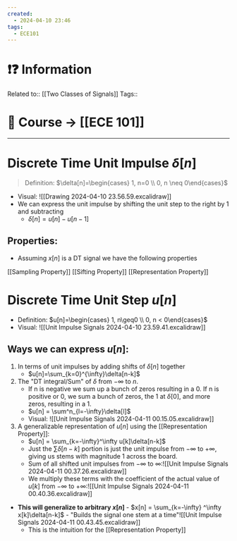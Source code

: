 ```yaml
---
created:
  - 2024-04-10 23:46
tags:
  - ECE101
---
```

# ❗❓ Information
Related to:: [[Two Classes of Signals]]
Tags:: 

# 🌌 Course -> [[ECE 101]]
---

# Discrete Time Unit Impulse $\delta[n]$

> Definition: $\delta[n]=\begin{cases} 1, n=0 \\ 0, n \neq 0\end{cases}$
- Visual: ![[Drawing 2024-04-10 23.56.59.excalidraw]]
- We can express the unit impulse by shifting the unit step to the right by 1 and subtracting
	- $\delta[n] = u[n] - u[n-1]$
## Properties:
- Assuming $x[n]$ is a DT signal we have the following properties

[[Sampling Property]]
[[Sifting Property]]
[[Representation Property]]

# Discrete Time Unit Step $u[n]$
- Definition: $u[n]=\begin{cases} 1, n\geq0 \\ 0, n < 0\end{cases}$
- Visual: ![[Unit Impulse Signals 2024-04-10 23.59.41.excalidraw]]
## Ways we can express $u[n]$:

1. In terms of unit impulses by adding shifts of $\delta[n]$ together
	- $u[n]=\sum_{k=0}^{\infty}\delta[n-k]$
2. The "DT integral/Sum" of $\delta$ from $-\infty$ to $n$. 
	- If n is negative we sum up a bunch of zeros resulting in a 0. If n is positive or 0, we sum a bunch of zeros, the 1 at $\delta[0]$, and more zeros, resulting in a 1.
	- $u[n] = \sum^n_{l=-\infty}\delta[l]$
	- Visual: ![[Unit Impulse Signals 2024-04-11 00.15.05.excalidraw]]
3. A generalizable representation of $u[n]$ using the [[Representation Property]]:
	- $u[n] = \sum_{k=-\infty}^\infty u[k]\delta[n-k]$
	- Just the $\sum\delta[n-k]$ portion is just the unit impulse from $-\infty$ to $+\infty$, giving us stems with magnitude 1 across the board.
	- Sum of all shifted unit impulses from $-\infty$ to $\infty$:![[Unit Impulse Signals 2024-04-11 00.37.26.excalidraw]]
	- We multiply these terms with the coefficient of the actual value of $u[k]$ from $-\infty$ to $+\infty$:![[Unit Impulse Signals 2024-04-11 00.40.36.excalidraw]]
- **This will generalize to arbitrary $x[n]$**
		- $x[n] = \sum_{k=-\infty} ^\infty x[k]\delta[n-k]$
		- "Builds the signal one stem at a time"![[Unit Impulse Signals 2024-04-11 00.43.45.excalidraw]]
	- This is the intuition for the [[Representation Property]]

